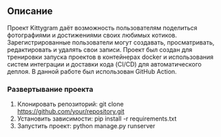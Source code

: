## Описание
Проект Kittygram даёт возможность пользователям поделиться фотографиями и достижениями своих любимых котиков. Зарегистрированные пользователи могут создавать, просматривать, редактировать и удалять свои записи.
Проект был создан для тренировки запуска проектов в контейнерах docker и использования систем интеграции и доставки кода (CI/CD) для автоматического деплоя. В данной работе был использован GitHub Action. 

### Развертывание проекта
1. Клонировать репозиторий:
git clone https://github.com/your/repository.git
2. Установить зависимости:
pip install -r requirements.txt
3. Запустить проект:
python manage.py runserver